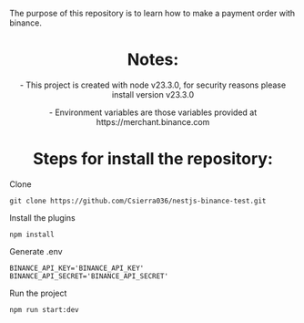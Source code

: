 <p>The purpose of this repository is to learn how to make a payment order with binance.</p>
<h1 align="center">
 Notes:
</h1>
<p align="center">- This project is created with node v23.3.0, for security reasons please install version v23.3.0</p>
<p align="center">- Environment variables are those variables provided at https://merchant.binance.com</p>

<h1 align="center">
 Steps for install the repository:
</h1>

Clone
```
git clone https://github.com/Csierra036/nestjs-binance-test.git
```
Install the plugins
```
npm install
```
Generate .env 
```
BINANCE_API_KEY='BINANCE_API_KEY'
BINANCE_API_SECRET='BINANCE_API_SECRET'
```
Run the project
```
npm run start:dev
```
